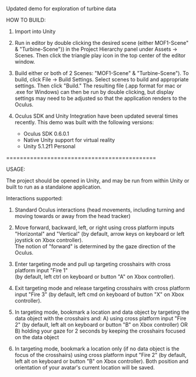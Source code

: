 Updated demo for exploration of turbine data

HOW TO BUILD:

1. Import into Unity

2. Run in editor by double clicking the desired scene (either MOF1-Scene" & "Turbine-Scene")) in the 
   Project Hierarchy panel under Assets -> Scenes.  Then click the triangle play icon in the top 
   center of the editor window. 

3. Build either or both of 2 Scenes: "MOF1-Scene" & "Turbine-Scene").  To build, click File -> 
   Build Settings.  Select scenes to build and appropriate settings.  Then click "Build."  The 
   resulting file (.app format for mac or .exe for Windows) can then be run by double clicking,
   but display settings may need to be adjusted so that the application renders to the Oculus.


4. Oculus SDK and Unity Integration have been updated several times recently.  This demo was built with the following versions:
	- Oculus SDK 0.6.0.1
	- Native Unity support for virtual reality
	- Unity 5.1.2f1 Personal 

============================================

USAGE:

The project should be opened in Unity, and
may be run from within Unity or built to run as a standalone application.

Interactions supported:

1. Standard Oculus interactions (head movements, including turning and moving towards or away from the head tracker)

2. Move forward, backward, left, or right using cross platform inputs "Horizontal" and "Vertical" 
  (by default, arrow keys on keyboard or left joystick on Xbox controller).  
  The notion of "forward" is determined by the gaze direction of the Oculus.

3. Enter targeting mode and pull up targeting crosshairs with cross platform input "Fire 1"  
  (by default, left ctrl on keyboard or button "A" on Xbox controller).

4. Exit targeting mode and release targeting crosshairs with cross platform input "Fire 3"
  (by default, left cmd on keyboard of button "X" on Xbox controller).

5. In targeting mode, bookmark a location and data object by targeting the data object with the crosshairs and:
	A) using cross platform input "Fire 2" (by default, left alt on keyboard or button "B" on Xbox controller) OR
	B) holding your gaze for 2 seconds by keeping the crosshairs focused on the data object

6. In targeting mode, bookmark a location only (if no data object is the focus of the crosshairs) using cross
  platform input "Fire 2" (by default, left alt on keyboard or button "B" on Xbox controller).  Both position and
  orientation of your avatar's current location will be saved.
